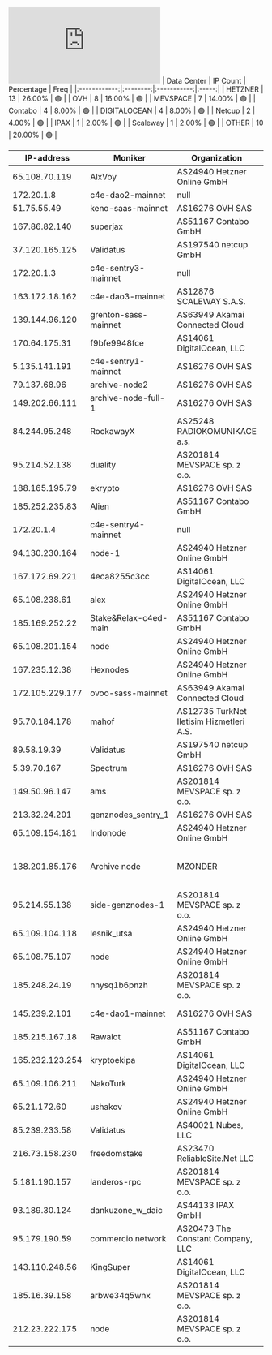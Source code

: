 ![Diagramm](https://github.com/obajay/StateSync-snapshots/blob/main/Projects/C4E/1/README.md)
| Data Center | IP Count | Percentage | Freq |
|:------------:|:--------:|:-----------:|:-----:|
| HETZNER | 13 | 26.00% | 🟢 |
| OVH | 8 | 16.00% | 🟢 |
| MEVSPACE | 7 | 14.00% | 🟢 |
| Contabo | 4 | 8.00% | 🟢 |
| DIGITALOCEAN | 4 | 8.00% | 🟢 |
| Netcup | 2 | 4.00% | 🟢 |
| IPAX | 1 | 2.00% | 🟢 |
| Scaleway | 1 | 2.00% | 🟢 |
| OTHER | 10 | 20.00% | 🟢 |

<!-- START_TABLE -->
| IP-address | Moniker | Organization | Country | City |
|-------------|---------|---------------|---------|------|
| 65.108.70.119 | AlxVoy | AS24940 Hetzner Online GmbH | FI | Helsinki |
| 172.20.1.8 | c4e-dao2-mainnet | null | null | null |
| 51.75.55.49 | keno-saas-mainnet | AS16276 OVH SAS | PL | Warsaw |
| 167.86.82.140 | superjax | AS51167 Contabo GmbH | DE | Munich |
| 37.120.165.125 | Validatus | AS197540 netcup GmbH | DE | Nürnberg |
| 172.20.1.3 | c4e-sentry3-mainnet | null | null | null |
| 163.172.18.162 | c4e-dao3-mainnet | AS12876 SCALEWAY S.A.S. | FR | Paris |
| 139.144.96.120 | grenton-sass-mainnet | AS63949 Akamai Connected Cloud | AU | Sydney |
| 170.64.175.31 | f9bfe9948fce | AS14061 DigitalOcean, LLC | AU | Sydney |
| 5.135.141.191 | c4e-sentry1-mainnet | AS16276 OVH SAS | FR | Lille |
| 79.137.68.96 | archive-node2 | AS16276 OVH SAS | PL | Warsaw |
| 149.202.66.111 | archive-node-full-1 | AS16276 OVH SAS | FR | Lille |
| 84.244.95.248 | RockawayX | AS25248 RADIOKOMUNIKACE a.s. | CZ | Prague |
| 95.214.52.138 | duality | AS201814 MEVSPACE sp. z o.o. | PL | Warsaw |
| 188.165.195.79 | ekrypto | AS16276 OVH SAS | FR | Lille |
| 185.252.235.83 | Alien | AS51167 Contabo GmbH | DE | Düsseldorf |
| 172.20.1.4 | c4e-sentry4-mainnet | null | null | null |
| 94.130.230.164 | node-1 | AS24940 Hetzner Online GmbH | DE | Nürnberg |
| 167.172.69.221 | 4eca8255c3cc | AS14061 DigitalOcean, LLC | SG | Singapore |
| 65.108.238.61 | alex | AS24940 Hetzner Online GmbH | FI | Helsinki |
| 185.169.252.22 | Stake&Relax-c4ed-main | AS51167 Contabo GmbH | DE | Düsseldorf |
| 65.108.201.154 | node | AS24940 Hetzner Online GmbH | FI | Helsinki |
| 167.235.12.38 | Hexnodes | AS24940 Hetzner Online GmbH | DE | Falkenstein |
| 172.105.229.177 | ovoo-sass-mainnet | AS63949 Akamai Connected Cloud | JP | Tokyo |
| 95.70.184.178 | mahof | AS12735 TurkNet Iletisim Hizmetleri A.S. | TR | Istanbul |
| 89.58.19.39 | Validatus | AS197540 netcup GmbH | AT | Vienna |
| 5.39.70.167 | Spectrum | AS16276 OVH SAS | FR | Lille |
| 149.50.96.147 | ams | AS201814 MEVSPACE sp. z o.o. | PL | Warsaw |
| 213.32.24.201 | genznodes_sentry_1 | AS16276 OVH SAS | FR | Lille |
| 65.109.154.181 | Indonode | AS24940 Hetzner Online GmbH | FI | Helsinki |
| 138.201.85.176 | Archive node | MZONDER | AS24940 Hetzner Online GmbH | DE | Falkenstein |
| 95.214.55.138 | side-genznodes-1 | AS201814 MEVSPACE sp. z o.o. | PL | Warsaw |
| 65.109.104.118 | lesnik_utsa | AS24940 Hetzner Online GmbH | FI | Helsinki |
| 65.108.75.107 | node | AS24940 Hetzner Online GmbH | FI | Helsinki |
| 185.248.24.19 | nnysq1b6pnzh | AS201814 MEVSPACE sp. z o.o. | PL | Warsaw |
| 145.239.2.101 | c4e-dao1-mainnet | AS16276 OVH SAS | DE | Frankfurt am Main |
| 185.215.167.18 | Rawalot | AS51167 Contabo GmbH | DE | Düsseldorf |
| 165.232.123.254 | kryptoekipa | AS14061 DigitalOcean, LLC | DE | Frankfurt am Main |
| 65.109.106.211 | NakoTurk | AS24940 Hetzner Online GmbH | FI | Helsinki |
| 65.21.172.60 | ushakov | AS24940 Hetzner Online GmbH | FI | Helsinki |
| 85.239.233.58 | Validatus | AS40021 Nubes, LLC | US | Seattle |
| 216.73.158.230 | freedomstake | AS23470 ReliableSite.Net LLC | US | Los Angeles |
| 5.181.190.157 | landeros-rpc | AS201814 MEVSPACE sp. z o.o. | PL | Warsaw |
| 93.189.30.124 | dankuzone_w_daic | AS44133 IPAX GmbH | AT | Vienna |
| 95.179.190.59 | commercio.network | AS20473 The Constant Company, LLC | NL | Haarlem |
| 143.110.248.56 | KingSuper | AS14061 DigitalOcean, LLC | IN | Doddaballapura |
| 185.16.39.158 | arbwe34q5wnx | AS201814 MEVSPACE sp. z o.o. | PL | Warsaw |
| 212.23.222.175 | node | AS201814 MEVSPACE sp. z o.o. | PL | Warsaw |

<!-- END_TABLE -->